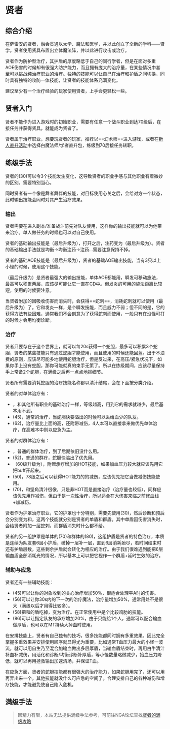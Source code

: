 # 贤者
<FloatTOC />

## 综合介绍

在萨雷安的贤者，融会贯通以太学、魔法和医学，并以此创立了全新的学科——贤学。贤者使用贤具布置出立体魔法阵，并以此进行攻击或治疗。

贤者作为防护型治疗，其护盾的厚度略低于自己的同行学者，但是在面对多重AOE伤害的时候却有很强大防护能力，而且拥有庞大的治疗量，在某些情况中甚至可以挑战纯治疗职业的治疗。独特的<Action name="均衡" />技能可以让自己在治疗和护盾之间切换，同时具有独特的攻防一体技能，让贤者的技能体系充满变化。

建议至少有一个治疗经验的玩家使用贤者，上手会更轻松一些。

## 贤者入门

贤者不能作为进入游戏时的初始职业，需要有任意一个战斗职业到达70级后，在<Pos name="利姆萨·罗敏萨下层甲板" :x="9.4" :y="12.9" />接任务<quest name="贤者的誓词"  type="plus"/>并获得贤具，就能成为贤者了。

贤者属于治疗职业，想要玩贤者的玩家，推荐以==幻术师==进入游戏，或者在[新人直升活动](/before/pay.md#萌新招待领多重福利)中选择白魔法师/学者直升包，练级到70后接任务转职。

## 练级手法

贤者的<Action name="均衡" />(30)可以令3个技能发生变化，这导致贤者的职业手感与其他职业有着微妙的区别。需要特别当心。

同时贤者有一个像是舞者舞伴的技能<Action name="心关" />，对目标使用心关之后，会给对方一个<Status :id="2605" name="关心" />状态，此时输出技能会同时对其产生治疗效果。

### 输出

贤者需要在进入副本/准备战斗前先对队友使用<Action name="心关" />，这样你的输出技能就可以为他带来治疗。单人做任务的时候也可以对自己使用<Action name="心关" />。

贤者的基础输出技能是<Action name="注药" />（最后升级为<Action name="注药III" />），打开<Status :id="2606" name="均衡" />之后，注药变为<Action name="均衡注药" />（最后升级为<Action name="均衡注药III" />）。贤者的基础输出手法就是均衡→均衡注药→注药…需要注意保持<Status :id="2616" name="均衡注药" />不掉。

贤者的基础AOE技能是<Action name="失衡" />（最后升级为<Action name="失衡II" />），贤者的基础AOE输出技能，当有3只以上小怪的时候，使用这个技能。

<Action name="发炎" />（最后升级为<Action name="发炎III" />）是贤者最强大的输出技能，单体AOE都能用，瞬发可移动施法，最高可以积累两层，应该尽可能让它一直在CD中。但发炎的可用的施法距离比较短，使用的时候要注意。

当贤者附加的<Status :id="2607" name="均衡诊断" />因吸收伤害而消失时，会获得==蛇刺==，消耗蛇刺就可以使用<Action name="箭毒" />（最后升级为<Action name="箭毒II" />）了。它和发炎一样，是个瞬发技能，而且威力不弱；但不同的是，它的获得方法有些困难，通常我们不会刻意为了获得蛇刺而使用<Action name="均衡诊断" />，一般只有在没怪可打的时候才会用均衡诊断。

### 治疗

贤者只要存在于这个世界上，就可以每20s获得一个蛇胆，最多可以积累3个蛇胆，贤者的某些技能只有通过蛇胆才能使用，而且使用的时候还能回蓝。出于不浪费的原则，应该尽可能多地使用蛇胆治疗，但是反过来，在高压/紧急状况下，如果你手上没有蛇胆，那你可能就真的束手无策了。所以在练级期间，应该尽量保持手上常备2个蛇胆，在满级之后再一点点地抠细节。

贤者所有需要消耗蛇胆的治疗技能名称都以清汁结尾，会在下面按分类介绍。

贤者的对单体治疗有：
* <Action name="诊断" />，和其他所有职业的基础治疗一样，等级越高，用到它的需求就越少，最后基本用不到。
* <Action name="灵橡清汁" />(45)，通常的治疗，当蛇胆快要溢出的时候可以丢给血少的队友。
* <Action name="白牛清汁" />(62)，治疗量比上面的高，还附带减伤，4人本可以直接拿来做优先单体治疗，在高难本中则以应急为主。

贤者的对群体治疗有：
* <Action name="预后" />，普通的群体治疗，到了后期依旧没什么用。
* <Action name="寄生清汁" />(52)，普通的群疗，蛇胆快溢出了优先用。
* <Action name="自生" />（60级升级为<Action name="自生II" />），附赠承疗增加的HOT技能，如果加血压力较大就应该先用它把buff开起来。
* <Action name="坚角清汁" />(50)，78级之后可以获得HOT能力的的减伤，应该优先把它当做减伤技能使用。
* <Action name="整体论" />(70)，和坚角清汁很像，只是非HOT而是直接治疗（治疗量也较低），同样应该优先用作减伤，但由于是一次性治疗，所以适合在大伤害来临之前修血线+加减伤。

贤者作为护罩治疗职业，它的护罩也十分特别，需要先使用<Action name="均衡" />(30)，然后诊断和预后会分别变为<Action name="均衡诊断" />和<Action name="均衡预后" />，这两个技能就分别是贤者的单盾和群盾。其中单盾因伤害消失时，会给贤者附加一层蛇刺，而群盾消失时什么都不给。

贤者的另一组护罩是单体的<Action name="输血" />(70)和群体的<Action name="泛输血" />(80)，这组护盾是贤者的特色治疗，本质是连续为队友套6层小护盾，破掉一层补一层，直到6层消耗殆尽，若时间结束时还有护盾层数，这些剩余护盾就会转化为相应的治疗。由于我们很难遇到能把6层输血盾全部消耗光的情况，所以基本上可以把它视作一个群盾+延时生效的治疗。

### 辅助与应急

贤者还有一些辅助技能：
* <Action name="拯救" />(45)可以让你的<Status :id="2605" name="关心" />对象收到的关心治疗增加50%，很适合处理平A时的伤害。
* <Action name="活化" />(56)可以让你30s内的下一次的治疗魔法，治疗量增加50%，通常用处不是很大（满级以后才用得比较多）。
* <Action name="消化" />(58)把<Status :id="2607" name="均衡诊断" />和<Status :id="2609" name="均衡预后" />的盾吃掉，变为治疗。在正常使用中是个比较鸡肋的技能。
* <Action name="混合" />(86)可以让指定队友的承疗增加20%，由于只能给1个人，通常可以配合输血做厚盾，也可以在MT持续大掉血时使用。

在安排技能上，贤者有自己独有的技巧，很多技能都同时拥有多重效果。因此完全掌握多重效果并安排使用顺序就显得尤为重要，比如通常T血压力最大的小怪一波流，就可以用自生乃至混合加输血做出多层厚盾，当输血盾结束时，再用白牛清汁补血补减伤，用活化和诊断/均衡诊断补厚盾，等小怪数量略微减少，抬血压力降低，就可以再用拯救输出加速清场，并保证T血。

在应急方面，贤者的蛇胆技能都有很强大的治疗能力，如果蛇胆用完了，还可以用<Action name="根素" />再弄出来一个，其他技能就没什么可应急的空间了。合理安排自己的各种减伤和增疗技能，才能避免使自己陷入危机。

## 满级手法

> 因精力有限，本站无法提供满级手法参考，可前往NGA论坛查找[贤者的满级攻略](https://bbs.nga.cn/thread.php?key=%E5%8D%A0%E6%98%9F&fid=698)